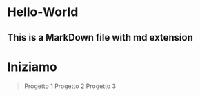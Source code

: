 Hello-World
===========
This is a MarkDown file with md extension
-----------------------------------------
# Iniziamo

> Progetto 1
> Progetto 2
> Progetto 3
